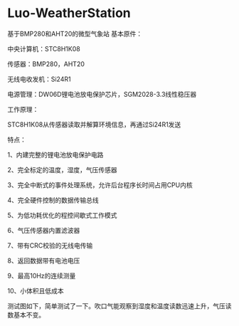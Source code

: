 # Luo-WeatherStation
基于BMP280和AHT20的微型气象站
基本原件：

中央计算机：STC8H1K08

传感器：BMP280，AHT20

无线电收发机：Si24R1

电源管理：DW06D锂电池放电保护芯片，SGM2028-3.3线性稳压器

工作原理：

STC8H1K08从传感器读取并解算环境信息，再通过Si24R1发送

特点：

1、内建完整的锂电池放电保护电路

2、完全标定的温度，湿度，气压传感器

3、完全中断式的事件处理系统，允许后台程序长时间占用CPU内核

4、完全硬件控制的数据传输总线

5、为低功耗优化的程控间歇式工作模式

6、气压传感器内置滤波器

7、带有CRC校验的无线电传输

8、返回数据带有电池电压

9、最高10Hz的连续测量

10、小体积且低成本

测试图如下，简单测试了一下。吹口气能观察到湿度和温度读数迅速上升，气压读数基本不变。
